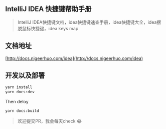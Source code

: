 ## IntelliJ IDEA 快捷键帮助手册
>IntelliJ IDEA快捷键文档，idea快捷键速查手册，idea快捷键大全，idea摆脱鼠标快捷键，idea keys map


## 文档地址
[http://docs.nigeerhuo.com/idea](http://docs.nigeerhuo.com/idea)

## 开发以及部署
```bash
yarn install
yarn docs:dev
```
Then deloy
```bash
yarn docs:build
```

> 欢迎提交PR，我会每天check :joy:
